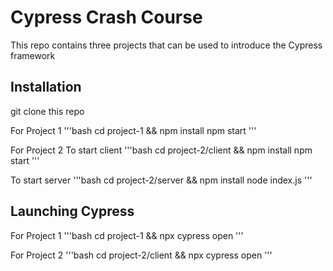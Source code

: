 # Cypress Crash Course

This repo contains three projects that can be used to introduce the Cypress framework

## Installation
git clone this repo

For Project 1
'''bash
cd project-1 && npm install
npm start
'''

For Project 2
To start client
'''bash
cd project-2/client && npm install
npm start
'''

To start server
'''bash
cd project-2/server && npm install
node index.js
'''

## Launching Cypress
For Project 1
'''bash
cd project-1 && npx cypress open
'''

For Project 2
'''bash
cd project-2/client && npx cypress open
'''



